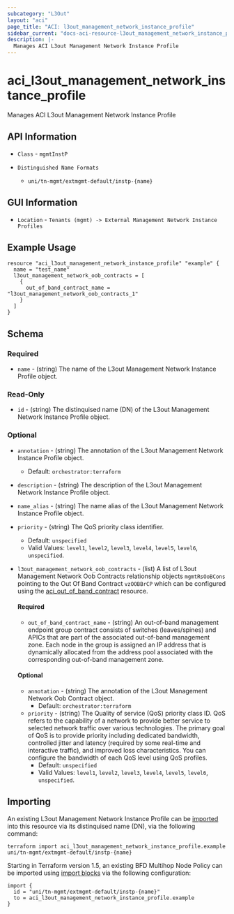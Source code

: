 ```yaml
---
subcategory: "L3Out"
layout: "aci"
page_title: "ACI: l3out_management_network_instance_profile"
sidebar_current: "docs-aci-resource-l3out_management_network_instance_profile"
description: |-
  Manages ACI L3out Management Network Instance Profile
---
```


# aci_l3out_management_network_instance_profile #

Manages ACI L3out Management Network Instance Profile

## API Information ##

* `Class` - `mgmtInstP`

* `Distinguished Name Formats`
  - `uni/tn-mgmt/extmgmt-default/instp-{name}`

## GUI Information ##

* `Location` - `Tenants (mgmt) -> External Management Network Instance Profiles`

## Example Usage ##

```hcl
resource "aci_l3out_management_network_instance_profile" "example" {
  name = "test_name"
  l3out_management_network_oob_contracts = [
    {
      out_of_band_contract_name = "l3out_management_network_oob_contracts_1"
    }
  ]
}
```

## Schema

### Required

* `name` - (string) The name of the L3out Management Network Instance Profile object.

### Read-Only

* `id` - (string) The distinquised name (DN) of the L3out Management Network Instance Profile object.

### Optional
  
* `annotation` - (string) The annotation of the L3out Management Network Instance Profile object.
  - Default: `orchestrator:terraform`
* `description` - (string) The description of the L3out Management Network Instance Profile object.
* `name_alias` - (string) The name alias of the L3out Management Network Instance Profile object.
* `priority` - (string) The QoS priority class identifier.
  - Default: `unspecified`
  - Valid Values: `level1`, `level2`, `level3`, `level4`, `level5`, `level6`, `unspecified`.

* `l3out_management_network_oob_contracts` - (list) A list of L3out Management Network Oob Contracts relationship objects `mgmtRsOoBCons` pointing to the Out Of Band Contract `vzOOBBrCP` which can be configured using the [aci_out_of_band_contract](https://registry.terraform.io/providers/CiscoDevNet/aci/latest/docs/resources/out_of_band_contract) resource.
  
  #### Required
  
  * `out_of_band_contract_name` - (string) An out-of-band management endpoint group contract consists of switches (leaves/spines) and APICs that are part of the associated out-of-band management zone. Each node in the group is assigned an IP address that is dynamically allocated from the address pool associated with the corresponding out-of-band management zone.

  #### Optional
    
  * `annotation` - (string) The annotation of the L3out Management Network Oob Contract object.
    - Default: `orchestrator:terraform`
  * `priority` - (string) The Quality of service (QoS) priority class ID. QoS refers to the capability of a network to provide better service to selected network traffic over various technologies. The primary goal of QoS is to provide priority including dedicated bandwidth, controlled jitter and latency (required by some real-time and interactive traffic), and improved loss characteristics. You can configure the bandwidth of each QoS level using QoS profiles.
    - Default: `unspecified`
    - Valid Values: `level1`, `level2`, `level3`, `level4`, `level5`, `level6`, `unspecified`.

## Importing ##

An existing L3out Management Network Instance Profile can be [imported](https://www.terraform.io/docs/import/index.html) into this resource via its distinquised name (DN), via the following command:

```
terraform import aci_l3out_management_network_instance_profile.example uni/tn-mgmt/extmgmt-default/instp-{name}
```

Starting in Terraform version 1.5, an existing BFD Multihop Node Policy can be imported 
using [import blocks](https://developer.hashicorp.com/terraform/language/import) via the following configuration:

```
import {
  id = "uni/tn-mgmt/extmgmt-default/instp-{name}"
  to = aci_l3out_management_network_instance_profile.example
}
```